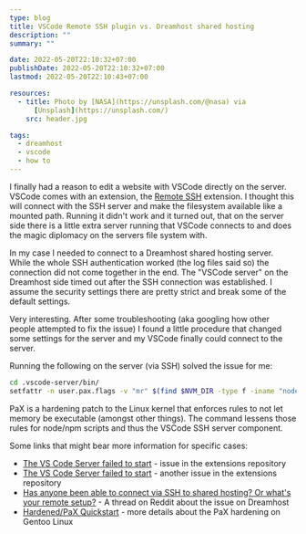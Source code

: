 ```yaml
---
type: blog
title: VSCode Remote SSH plugin vs. Dreamhost shared hosting
description: ""
summary: ""

date: 2022-05-20T22:10:32+07:00
publishDate: 2022-05-20T22:10:32+07:00
lastmod: 2022-05-20T22:10:43+07:00

resources:
  - title: Photo by [NASA](https://unsplash.com/@nasa) via
      [Unsplash](https://unsplash.com/)
    src: header.jpg

tags:
  - dreamhost
  - vscode
  - how to
---
```


I finally had a reason to edit a website with VSCode directly on the server. VSCode comes with an extension, the [Remote SSH](https://marketplace.visualstudio.com/items?itemName=ms-vscode-remote.remote-ssh) extension. I thought this will connect with the SSH server and make the filesystem available like a mounted path. Running it didn't work and it turned out, that on the server side there is a little extra server running that VSCode connects to and does the magic diplomacy on the servers file system with.

In my case I needed to connect to a Dreamhost shared hosting server. While the whole SSH authentication worked (the log files said so) the connection did not come together in the end. The "VSCode server" on the Dreamhost side timed out after the SSH connection was established. I assume the security settings there are pretty strict and break some of the default settings.

Very interesting. After some troubleshooting (aka googling how other people attempted to fix the issue) I found a little procedure that changed some settings for the server and my VSCode finally could connect to the server.

Running the following on the server (via SSH) solved the issue for me:

```bash
cd .vscode-server/bin/
setfattr -n user.pax.flags -v "mr" $(find $NVM_DIR -type f -iname "node" -o -iname "npm" -o -iname "npx")
```

PaX is a hardening patch to the Linux kernel that enforces rules to not let memory be executable (amongst other things). The command lessens those rules for node/npm scripts and thus the VSCode SSH server component.

Some links that might bear more information for specific cases:

- [The VS Code Server failed to start](https://github.com/microsoft/vscode-remote-release/issues/4780) - issue in the extensions repository
- [The VS Code Server failed to start](https://github.com/microsoft/vscode-remote-release/issues/4850) - another issue in the extensions repository
- [Has anyone been able to connect via SSH to shared hosting? Or what's your remote setup?](https://www.reddit.com/r/vscode/comments/i1sme4/has_anyone_been_able_to_connect_via_ssh_to_shared/) - A thread on Reddit about the issue on Dreamhost
- [Hardened/PaX Quickstart](https://wiki.gentoo.org/wiki/Hardened/PaX_Quickstart) - more details about the PaX hardening on Gentoo Linux
